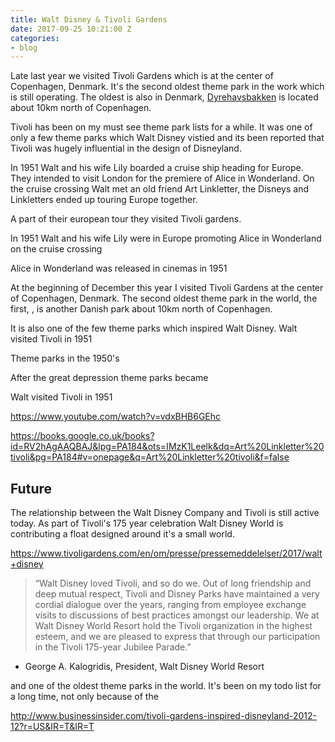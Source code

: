 ```yaml
---
title: Walt Disney & Tivoli Gardens
date: 2017-09-25 10:21:00 Z
categories:
- blog
---
```


Late last year we visited Tivoli Gardens which is at the center of Copenhagen, Denmark. It's the second oldest theme park in the work which is still operating. The oldest is also in Denmark, [Dyrehavsbakken](https://en.wikipedia.org/wiki/Dyrehavsbakken) is located about 10km north of Copenhagen.

Tivoli has been on my must see theme park lists for a while. It was one of only a few theme parks which Walt Disney vistied and its been reported that Tivoli was hugely influential in the design of Disneyland.

In 1951 Walt and his wife Lily boarded a cruise ship heading for Europe. They intended to visit London for the premiere of Alice in Wonderland. On the cruise crossing Walt met an old friend Art Linkletter, the Disneys and Linkletters ended up touring Europe together.

A part of their european tour they visited Tivoli gardens.

In 1951 Walt and his wife Lily were in Europe promoting Alice in Wonderland on the cruise crossing 

Alice in Wonderland was released in cinemas in 1951 


At the beginning of December this year I visited Tivoli Gardens at the center of Copenhagen, Denmark. The second oldest theme park in the world, the first, , is another Danish park about 10km north of Copenhagen.

It is also one of the few theme parks which inspired Walt Disney. Walt visited Tivoli in 1951 

Theme parks in the 1950's

After the great depression theme parks became 



Walt visited Tivoli in 1951


https://www.youtube.com/watch?v=vdxBHB6GEhc

https://books.google.co.uk/books?id=RV2hAgAAQBAJ&lpg=PA184&ots=IMzK1Leelk&dq=Art%20Linkletter%20tivoli&pg=PA184#v=onepage&q=Art%20Linkletter%20tivoli&f=false


## Future

The relationship between the Walt Disney Company and Tivoli is still active today. As part of Tivoli's 175 year celebration Walt Disney World is contributing a float designed around it's a small world.

https://www.tivoligardens.com/en/om/presse/pressemeddelelser/2017/walt+disney

> “Walt Disney loved Tivoli, and so do we. Out of long friendship and deep mutual respect, Tivoli and Disney Parks have maintained a very cordial dialogue over the years, ranging from employee exchange visits to discussions of best practices amongst our leadership. We at Walt Disney World Resort hold the Tivoli organization in the highest esteem, and we are pleased to express that through our participation in the Tivoli 175-year Jubilee Parade.”
- George A. Kalogridis, President, Walt Disney World Resort





and one of the oldest theme parks in the world. It's been on my todo list for a long time, not only because of the 


http://www.businessinsider.com/tivoli-gardens-inspired-disneyland-2012-12?r=US&IR=T&IR=T